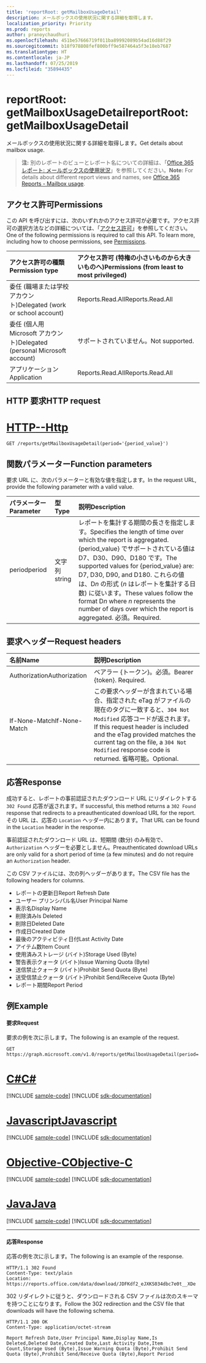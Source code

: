 ```yaml
---
title: 'reportRoot: getMailboxUsageDetail'
description: メールボックスの使用状況に関する詳細を取得します。
localization_priority: Priority
ms.prod: reports
author: pranoychaudhuri
ms.openlocfilehash: 451be57666719f011ba89992089b54ad16d88f29
ms.sourcegitcommit: b18f978808fef800bff9e587464a5f3e18eb7687
ms.translationtype: HT
ms.contentlocale: ja-JP
ms.lasthandoff: 07/25/2019
ms.locfileid: "35894435"
---
```

# <a name="reportroot-getmailboxusagedetail"></a><span data-ttu-id="0e6f9-103">reportRoot: getMailboxUsageDetail</span><span class="sxs-lookup"><span data-stu-id="0e6f9-103">reportRoot: getMailboxUsageDetail</span></span>

<span data-ttu-id="0e6f9-104">メールボックスの使用状況に関する詳細を取得します。</span><span class="sxs-lookup"><span data-stu-id="0e6f9-104">Get details about mailbox usage.</span></span>

> <span data-ttu-id="0e6f9-105">**注:** 別のレポートのビューとレポート名についての詳細は、「[Office 365 レポート: メールボックスの使用状況](https://support.office.com/client/Mailbox-usage-beffbe01-ce2d-4614-9ae5-7898868e2729)」を参照してください。</span><span class="sxs-lookup"><span data-stu-id="0e6f9-105">**Note:** For details about different report views and names, see [Office 365 Reports - Mailbox usage](https://support.office.com/client/Mailbox-usage-beffbe01-ce2d-4614-9ae5-7898868e2729).</span></span>

## <a name="permissions"></a><span data-ttu-id="0e6f9-106">アクセス許可</span><span class="sxs-lookup"><span data-stu-id="0e6f9-106">Permissions</span></span>

<span data-ttu-id="0e6f9-p101">この API を呼び出すには、次のいずれかのアクセス許可が必要です。アクセス許可の選択方法などの詳細については、「[アクセス許可](/graph/permissions-reference)」を参照してください。</span><span class="sxs-lookup"><span data-stu-id="0e6f9-p101">One of the following permissions is required to call this API. To learn more, including how to choose permissions, see [Permissions](/graph/permissions-reference).</span></span>

| <span data-ttu-id="0e6f9-109">アクセス許可の種類</span><span class="sxs-lookup"><span data-stu-id="0e6f9-109">Permission type</span></span>                        | <span data-ttu-id="0e6f9-110">アクセス許可 (特権の小さいものから大きいものへ)</span><span class="sxs-lookup"><span data-stu-id="0e6f9-110">Permissions (from least to most privileged)</span></span> |
| :------------------------------------- | :--------------------------------------- |
| <span data-ttu-id="0e6f9-111">委任 (職場または学校アカウント)</span><span class="sxs-lookup"><span data-stu-id="0e6f9-111">Delegated (work or school account)</span></span>     | <span data-ttu-id="0e6f9-112">Reports.Read.All</span><span class="sxs-lookup"><span data-stu-id="0e6f9-112">Reports.Read.All</span></span>                         |
| <span data-ttu-id="0e6f9-113">委任 (個人用 Microsoft アカウント)</span><span class="sxs-lookup"><span data-stu-id="0e6f9-113">Delegated (personal Microsoft account)</span></span> | <span data-ttu-id="0e6f9-114">サポートされていません。</span><span class="sxs-lookup"><span data-stu-id="0e6f9-114">Not supported.</span></span>                           |
| <span data-ttu-id="0e6f9-115">アプリケーション</span><span class="sxs-lookup"><span data-stu-id="0e6f9-115">Application</span></span>                            | <span data-ttu-id="0e6f9-116">Reports.Read.All</span><span class="sxs-lookup"><span data-stu-id="0e6f9-116">Reports.Read.All</span></span>                         |

## <a name="http-request"></a><span data-ttu-id="0e6f9-117">HTTP 要求</span><span class="sxs-lookup"><span data-stu-id="0e6f9-117">HTTP request</span></span>


# <a name="httptabhttp"></a>[<span data-ttu-id="0e6f9-118">HTTP</span><span class="sxs-lookup"><span data-stu-id="0e6f9-118">--Http</span></span>](#tab/http)
<!-- { "blockType": "ignored" } --> 

```http
GET /reports/getMailboxUsageDetail(period='{period_value}')
```

## <a name="function-parameters"></a><span data-ttu-id="0e6f9-119">関数パラメーター</span><span class="sxs-lookup"><span data-stu-id="0e6f9-119">Function parameters</span></span>

<span data-ttu-id="0e6f9-120">要求 URL に、次のパラメーターと有効な値を指定します。</span><span class="sxs-lookup"><span data-stu-id="0e6f9-120">In the request URL, provide the following parameter with a valid value.</span></span>

| <span data-ttu-id="0e6f9-121">パラメーター</span><span class="sxs-lookup"><span data-stu-id="0e6f9-121">Parameter</span></span> | <span data-ttu-id="0e6f9-122">型</span><span class="sxs-lookup"><span data-stu-id="0e6f9-122">Type</span></span>   | <span data-ttu-id="0e6f9-123">説明</span><span class="sxs-lookup"><span data-stu-id="0e6f9-123">Description</span></span>                              |
| :-------- | :----- | :--------------------------------------- |
| <span data-ttu-id="0e6f9-124">period</span><span class="sxs-lookup"><span data-stu-id="0e6f9-124">period</span></span>    | <span data-ttu-id="0e6f9-125">文字列</span><span class="sxs-lookup"><span data-stu-id="0e6f9-125">string</span></span> | <span data-ttu-id="0e6f9-126">レポートを集計する期間の長さを指定します。</span><span class="sxs-lookup"><span data-stu-id="0e6f9-126">Specifies the length of time over which the report is aggregated.</span></span> <span data-ttu-id="0e6f9-127">{period_value} でサポートされている値は D7、D30、D90、D180 です。</span><span class="sxs-lookup"><span data-stu-id="0e6f9-127">The supported values for {period_value} are: D7, D30, D90, and D180.</span></span> <span data-ttu-id="0e6f9-128">これらの値は、D*n* の形式 (*n* はレポートを集計する日数) に従います。</span><span class="sxs-lookup"><span data-stu-id="0e6f9-128">These values follow the format D*n* where *n* represents the number of days over which the report is aggregated.</span></span> <span data-ttu-id="0e6f9-129">必須。</span><span class="sxs-lookup"><span data-stu-id="0e6f9-129">Required.</span></span> |

## <a name="request-headers"></a><span data-ttu-id="0e6f9-130">要求ヘッダー</span><span class="sxs-lookup"><span data-stu-id="0e6f9-130">Request headers</span></span>

| <span data-ttu-id="0e6f9-131">名前</span><span class="sxs-lookup"><span data-stu-id="0e6f9-131">Name</span></span>          | <span data-ttu-id="0e6f9-132">説明</span><span class="sxs-lookup"><span data-stu-id="0e6f9-132">Description</span></span>                              |
| :------------ | :--------------------------------------- |
| <span data-ttu-id="0e6f9-133">Authorization</span><span class="sxs-lookup"><span data-stu-id="0e6f9-133">Authorization</span></span> | <span data-ttu-id="0e6f9-p103">ベアラー {トークン}。必須。</span><span class="sxs-lookup"><span data-stu-id="0e6f9-p103">Bearer {token}. Required.</span></span>                |
| <span data-ttu-id="0e6f9-136">If-None-Match</span><span class="sxs-lookup"><span data-stu-id="0e6f9-136">If-None-Match</span></span> | <span data-ttu-id="0e6f9-137">この要求ヘッダーが含まれている場合、指定された eTag がファイルの現在のタグに一致すると、`304 Not Modified` 応答コードが返されます。</span><span class="sxs-lookup"><span data-stu-id="0e6f9-137">If this request header is included and the eTag provided matches the current tag on the file, a `304 Not Modified` response code is returned.</span></span> <span data-ttu-id="0e6f9-138">省略可能。</span><span class="sxs-lookup"><span data-stu-id="0e6f9-138">Optional.</span></span> |

## <a name="response"></a><span data-ttu-id="0e6f9-139">応答</span><span class="sxs-lookup"><span data-stu-id="0e6f9-139">Response</span></span>

<span data-ttu-id="0e6f9-140">成功すると、レポートの事前認証されたダウンロード URL にリダイレクトする `302 Found` 応答が返されます。</span><span class="sxs-lookup"><span data-stu-id="0e6f9-140">If successful, this method returns a `302 Found` response that redirects to a preauthenticated download URL for the report.</span></span> <span data-ttu-id="0e6f9-141">その URL は、応答の `Location` ヘッダー内にあります。</span><span class="sxs-lookup"><span data-stu-id="0e6f9-141">That URL can be found in the `Location` header in the response.</span></span>

<span data-ttu-id="0e6f9-142">事前認証されたダウンロード URL は、短期間 (数分) のみ有効で、`Authorization` ヘッダーを必要としません。</span><span class="sxs-lookup"><span data-stu-id="0e6f9-142">Preauthenticated download URLs are only valid for a short period of time (a few minutes) and do not require an `Authorization` header.</span></span>

<span data-ttu-id="0e6f9-143">この CSV ファイルには、次の列ヘッダーがあります。</span><span class="sxs-lookup"><span data-stu-id="0e6f9-143">The CSV file has the following headers for columns.</span></span>

- <span data-ttu-id="0e6f9-144">レポートの更新日</span><span class="sxs-lookup"><span data-stu-id="0e6f9-144">Report Refresh Date</span></span>
- <span data-ttu-id="0e6f9-145">ユーザー プリンシパル名</span><span class="sxs-lookup"><span data-stu-id="0e6f9-145">User Principal Name</span></span>
- <span data-ttu-id="0e6f9-146">表示名</span><span class="sxs-lookup"><span data-stu-id="0e6f9-146">Display Name</span></span>
- <span data-ttu-id="0e6f9-147">削除済み</span><span class="sxs-lookup"><span data-stu-id="0e6f9-147">Is Deleted</span></span>
- <span data-ttu-id="0e6f9-148">削除日</span><span class="sxs-lookup"><span data-stu-id="0e6f9-148">Deleted Date</span></span>
- <span data-ttu-id="0e6f9-149">作成日</span><span class="sxs-lookup"><span data-stu-id="0e6f9-149">Created Date</span></span>
- <span data-ttu-id="0e6f9-150">最後のアクティビティ日付</span><span class="sxs-lookup"><span data-stu-id="0e6f9-150">Last Activity Date</span></span>
- <span data-ttu-id="0e6f9-151">アイテム数</span><span class="sxs-lookup"><span data-stu-id="0e6f9-151">Item Count</span></span>
- <span data-ttu-id="0e6f9-152">使用済みストレージ (バイト)</span><span class="sxs-lookup"><span data-stu-id="0e6f9-152">Storage Used (Byte)</span></span>
- <span data-ttu-id="0e6f9-153">警告表示クォータ (バイト)</span><span class="sxs-lookup"><span data-stu-id="0e6f9-153">Issue Warning Quota (Byte)</span></span>
- <span data-ttu-id="0e6f9-154">送信禁止クォータ (バイト)</span><span class="sxs-lookup"><span data-stu-id="0e6f9-154">Prohibit Send Quota (Byte)</span></span>
- <span data-ttu-id="0e6f9-155">送受信禁止クォータ (バイト)</span><span class="sxs-lookup"><span data-stu-id="0e6f9-155">Prohibit Send/Receive Quota (Byte)</span></span>
- <span data-ttu-id="0e6f9-156">レポート期間</span><span class="sxs-lookup"><span data-stu-id="0e6f9-156">Report Period</span></span>

## <a name="example"></a><span data-ttu-id="0e6f9-157">例</span><span class="sxs-lookup"><span data-stu-id="0e6f9-157">Example</span></span>

#### <a name="request"></a><span data-ttu-id="0e6f9-158">要求</span><span class="sxs-lookup"><span data-stu-id="0e6f9-158">Request</span></span>

<span data-ttu-id="0e6f9-159">要求の例を次に示します。</span><span class="sxs-lookup"><span data-stu-id="0e6f9-159">The following is an example of the request.</span></span>

<!--{
  "blockType": "request",
  "isComposable": true,
  "name": "reportroot_getmailboxusageuserdetail"
}-->

```http
GET https://graph.microsoft.com/v1.0/reports/getMailboxUsageDetail(period='D7')
```
# <a name="ctabcsharp"></a>[<span data-ttu-id="0e6f9-160">C#</span><span class="sxs-lookup"><span data-stu-id="0e6f9-160">C#</span></span>](#tab/csharp)
[!INCLUDE [sample-code](../includes/snippets/csharp/reportroot-getmailboxusageuserdetail-csharp-snippets.md)]
[!INCLUDE [sdk-documentation](../includes/snippets/snippets-sdk-documentation-link.md)]

# <a name="javascripttabjavascript"></a>[<span data-ttu-id="0e6f9-161">Javascript</span><span class="sxs-lookup"><span data-stu-id="0e6f9-161">Javascript</span></span>](#tab/javascript)
[!INCLUDE [sample-code](../includes/snippets/javascript/reportroot-getmailboxusageuserdetail-javascript-snippets.md)]
[!INCLUDE [sdk-documentation](../includes/snippets/snippets-sdk-documentation-link.md)]

# <a name="objective-ctabobjc"></a>[<span data-ttu-id="0e6f9-162">Objective-C</span><span class="sxs-lookup"><span data-stu-id="0e6f9-162">Objective-C</span></span>](#tab/objc)
[!INCLUDE [sample-code](../includes/snippets/objc/reportroot-getmailboxusageuserdetail-objc-snippets.md)]
[!INCLUDE [sdk-documentation](../includes/snippets/snippets-sdk-documentation-link.md)]

# <a name="javatabjava"></a>[<span data-ttu-id="0e6f9-163">Java</span><span class="sxs-lookup"><span data-stu-id="0e6f9-163">Java</span></span>](#tab/java)
[!INCLUDE [sample-code](../includes/snippets/java/reportroot-getmailboxusageuserdetail-java-snippets.md)]
[!INCLUDE [sdk-documentation](../includes/snippets/snippets-sdk-documentation-link.md)]

---


#### <a name="response"></a><span data-ttu-id="0e6f9-164">応答</span><span class="sxs-lookup"><span data-stu-id="0e6f9-164">Response</span></span>

<span data-ttu-id="0e6f9-165">応答の例を次に示します。</span><span class="sxs-lookup"><span data-stu-id="0e6f9-165">The following is an example of the response.</span></span>

<!-- {
  "blockType": "response",
  "truncated": true,
  "@odata.type": "microsoft.graph.report"
} -->

```http
HTTP/1.1 302 Found
Content-Type: text/plain
Location: https://reports.office.com/data/download/JDFKdf2_eJXKS034dbc7e0t__XDe
```

<span data-ttu-id="0e6f9-166">302 リダイレクトに従うと、ダウンロードされる CSV ファイルは次のスキーマを持つことになります。</span><span class="sxs-lookup"><span data-stu-id="0e6f9-166">Follow the 302 redirection and the CSV file that downloads will have the following schema.</span></span>

<!-- { "blockType": "ignored" } --> 

```http
HTTP/1.1 200 OK
Content-Type: application/octet-stream

Report Refresh Date,User Principal Name,Display Name,Is Deleted,Deleted Date,Created Date,Last Activity Date,Item Count,Storage Used (Byte),Issue Warning Quota (Byte),Prohibit Send Quota (Byte),Prohibit Send/Receive Quota (Byte),Report Period
```
<!-- uuid: 8fcb5dbc-d5aa-4681-8e31-b001d5168d79 
2015-10-25 14:57:30 UTC -->
<!-- {
  "type": "#page.annotation",
  "description": "Example",
  "keywords": "",
  "section": "documentation",
  "tocPath": "",
  "suppressions": [
  ]
}-->
